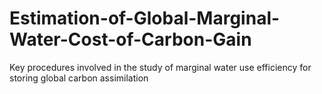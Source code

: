 # Estimation-of-Global-Marginal-Water-Cost-of-Carbon-Gain
Key procedures involved in the study of marginal water use efficiency for storing global carbon assimilation
